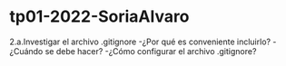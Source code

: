 # tp01-2022-SoriaAlvaro

2.a.Investigar el archivo .gitignore
        -¿Por qué es conveniente incluirlo?
        -¿Cuándo se debe hacer?
        -¿Cómo configurar el archivo .gitignore?